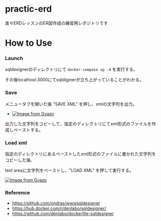 # practic-erd
楽々ERDレッスンのER図作成の練習用レポジトリです

# How to Use

### Launch

sqldesignerのディレクトリにて
`docker-compose up -d`
を実行する。

その後localhost:3000にてsqldiginerが立ち上がっていることがわかる。

### Save

メニュータブを開いた後 "SAVE XML" を押し、xmlの文字列を出力。

- [![Image from Gyazo](https://i.gyazo.com/52905b7c60db3c567c28fe2829b0aef6.png)](https://gyazo.com/52905b7c60db3c567c28fe2829b0aef6)

出力した文字列をコピーして、指定のディレクトリにてxml形式のファイルを作成しペーストする。

### Load xml 
指定のディレクトリにあるペーストしたxml形式のファイルに書かれた文字列をコピーした後、

text areaに文字列をペーストし、"LOAD XML" を押して実行する。

[![Image from Gyazo](https://i.gyazo.com/87ba736102022cd48043cbcdc6648b07.png)](https://gyazo.com/87ba736102022cd48043cbcdc6648b07)



### Reference
- https://github.com/ondras/wwwsqldesigner
- https://hub.docker.com/r/denlabo/sqldesigner/
- https://github.com/denlabo/dockerfile-sqldesigner
